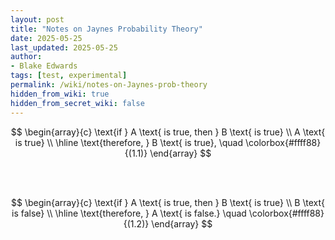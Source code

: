 ```yaml
---
layout: post
title: "Notes on Jaynes Probability Theory"
date: 2025-05-25
last_updated: 2025-05-25
author:
- Blake Edwards
tags: [test, experimental]
permalink: /wiki/notes-on-Jaynes-prob-theory
hidden_from_wiki: true
hidden_from_secret_wiki: false
---
```


<div style="text-align: center; margin-top: 1em;">

$$
\begin{array}{c}
\text{if } A \text{ is true, then } B \text{ is true} \\
A \text{ is true} \\
\hline
\text{therefore, } B \text{ is true}, \quad \colorbox{#ffff88}{(1.1)}
\end{array}
$$

<br><br>

$$
\begin{array}{c}
\text{if } A \text{ is true, then } B \text{ is true} \\
B \text{ is false} \\
\hline
\text{therefore, } A \text{ is false.} \quad \colorbox{#ffff88}{(1.2)}
\end{array}
$$

</div>
